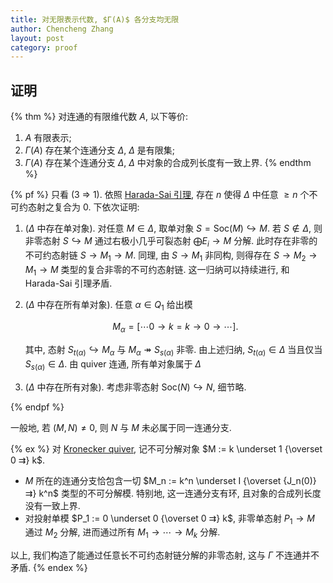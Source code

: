 ```yaml
---
title: 对无限表示代数, $Γ(A)$ 各分支均无限
author: Chencheng Zhang
layout: post
category: proof
---
```


## 证明

{% thm %}
对连通的有限维代数 $A$, 以下等价:

1. $A$ 有限表示;
2. $Γ(A)$ 存在某个连通分支 $Δ$, $Δ$ 是有限集;
3. $Γ(A)$ 存在某个连通分支 $Δ$, $Δ$ 中对象的合成列长度有一致上界.
{% endthm %}

{% pf %}
只看 (3 ⇒ 1). 依照 [Harada-Sai 引理](Harada_Sai), 存在 $n$ 使得 $Δ$ 中任意 $≥ n$ 个不可约态射之复合为 $0$. 下依次证明:

1. ($Δ$ 中存在单对象). 对任意 $M ∈ Δ$, 取单对象 $S = \mathrm{Soc}(M) ↪  M$. 若 $S ∉ Δ$, 则非零态射 $S ↪ M$ 通过右极小几乎可裂态射 $⨁E_i → M$ 分解. 此时存在非零的不可约态射链 $S → M_1 → M$. 同理, 由 $S → M_1$ 非同构, 则得存在 $S → M_2 → M_1 → M$ 类型的复合非零的不可约态射链. 这一归纳可以持续进行, 和 Harada-Sai 引理矛盾.
2. ($Δ$ 中存在所有单对象). 任意 $α ∈ Q_1$ 给出模

   $$
   M_α = [\cdots 0 → k = k → 0 → \cdots ].
   $$

   其中, 态射 $S_{t(α)} ↪ M_α$ 与 $M_α ↠ S_{s(α)}$ 非零. 由上述归纳, $S_{t(α)} ∈ Δ$ 当且仅当 $S_{s(α)} ∈ Δ$. 由 quiver 连通, 所有单对象属于 $Δ$
3. ($Δ$ 中存在所有对象). 考虑非零态射 $\mathrm{Soc}(N) ↪ N$, 细节略.

{% endpf %}

一般地, 若 $(M, N) ≠ 0$, 则 $N$ 与 $M$ 未必属于同一连通分支.

{% ex %}
对 [Kronecker quiver](Kronecker_Rep), 记不可分解对象 $M := k \underset 1 {\overset 0 ⇉} k$.

- $M$ 所在的连通分支恰包含一切 $M_n := k^n \underset I {\overset {J_n(0)} ⇉} k^n$ 类型的不可分解模. 特别地, 这一连通分支有环, 且对象的合成列长度没有一致上界.
- 对投射单模 $P_1 := 0 \underset 0 {\overset 0 ⇉} k$, 非零单态射 $P_1 → M$ 通过 $M_2$ 分解, 进而通过所有 $M_1 → \cdots → M_k$ 分解.

以上, 我们构造了能通过任意长不可约态射链分解的非零态射, 这与 $Γ$ 不连通并不矛盾.
{% endex %}
